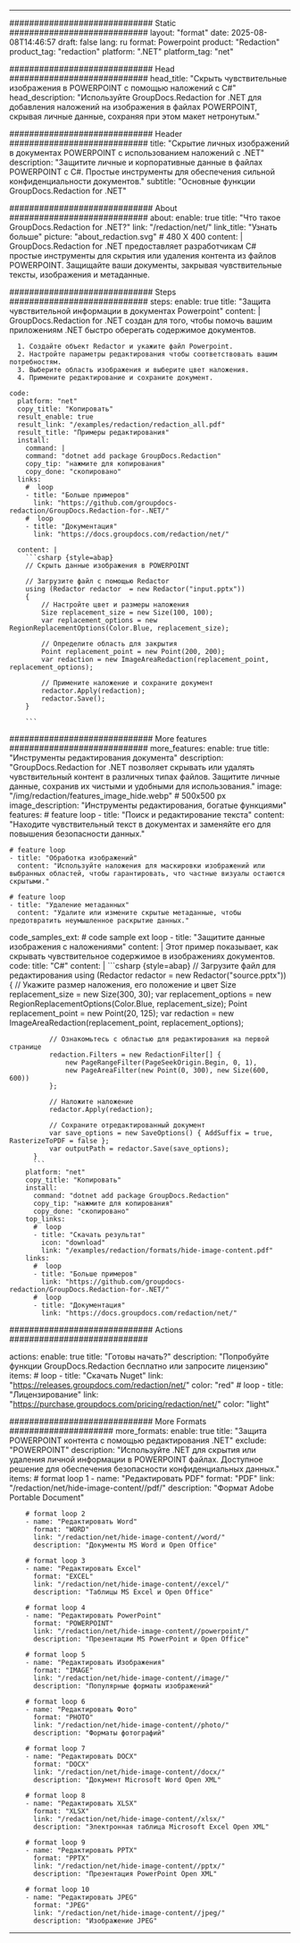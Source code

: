 
---
############################# Static ############################
layout: "format"
date:  2025-08-08T14:46:57
draft: false
lang: ru
format: Powerpoint
product: "Redaction"
product_tag: "redaction"
platform: ".NET"
platform_tag: "net"

############################# Head ############################
head_title: "Скрыть чувствительные изображения в POWERPOINT с помощью наложений с C#"
head_description: "Используйте GroupDocs.Redaction for .NET для добавления наложений на изображения в файлах POWERPOINT, скрывая личные данные, сохраняя при этом макет нетронутым."

############################# Header ############################
title: "Скрытие личных изображений в документах POWERPOINT с использованием наложений с .NET" 
description: "Защитите личные и корпоративные данные в файлах POWERPOINT с C#. Простые инструменты для обеспечения сильной конфиденциальности документов."
subtitle: "Основные функции GroupDocs.Redaction for .NET" 

############################# About ############################
about:
    enable: true
    title: "Что такое GroupDocs.Redaction for .NET?"
    link: "/redaction/net/"
    link_title: "Узнать больше"
    picture: "about_redaction.svg" # 480 X 400
    content: |
       GroupDocs.Redaction for .NET предоставляет разработчикам C# простые инструменты для скрытия или удаления контента из файлов POWERPOINT. Защищайте ваши документы, закрывая чувствительные тексты, изображения и метаданные.

############################# Steps ############################
steps:
    enable: true
    title: "Защита чувствительной информации в документах Powerpoint"
    content: |
      GroupDocs.Redaction for .NET создан для того, чтобы помочь вашим приложениям .NET быстро оберегать содержимое документов.
      
      1. Создайте объект Redactor и укажите файл Powerpoint.
      2. Настройте параметры редактирования чтобы соответствовать вашим потребностям.
      3. Выберите область изображения и выберите цвет наложения.
      4. Примените редактирование и сохраните документ.
   
    code:
      platform: "net"
      copy_title: "Копировать"
      result_enable: true
      result_link: "/examples/redaction/redaction_all.pdf"
      result_title: "Примеры редактирования"
      install:
        command: |
        command: "dotnet add package GroupDocs.Redaction"
        copy_tip: "нажмите для копирования"
        copy_done: "скопировано"
      links:
        #  loop
        - title: "Больше примеров"
          link: "https://github.com/groupdocs-redaction/GroupDocs.Redaction-for-.NET/"
        #  loop
        - title: "Документация"
          link: "https://docs.groupdocs.com/redaction/net/"
          
      content: |
        ```csharp {style=abap}
        // Скрыть данные изображения в POWERPOINT

        // Загрузите файл с помощью Redactor
        using (Redactor redactor  = new Redactor("input.pptx"))
        {
            // Настройте цвет и размеры наложения
            Size replacement_size = new Size(100, 100);
            var replacement_options = new RegionReplacementOptions(Color.Blue, replacement_size);

            // Определите область для закрытия
            Point replacement_point = new Point(200, 200);
            var redaction = new ImageAreaRedaction(replacement_point, replacement_options);
            
            // Примените наложение и сохраните документ
            redactor.Apply(redaction);
            redactor.Save();
        }
        
        ```            


############################# More features ############################
more_features:
  enable: true
  title: "Инструменты редактирования документа"
  description: "GroupDocs.Redaction for .NET позволяет скрывать или удалять чувствительный контент в различных типах файлов. Защитите личные данные, сохранив их чистыми и удобными для использования."
  image: "/img/redaction/features_image_hide.webp" # 500x500 px
  image_description: "Инструменты редактирования, богатые функциями"
  features:
    # feature loop
    - title: "Поиск и редактирование текста"
      content: "Находите чувствительный текст в документах и заменяйте его для повышения безопасности данных."

    # feature loop
    - title: "Обработка изображений"
      content: "Используйте наложения для маскировки изображений или выбранных областей, чтобы гарантировать, что частные визуалы остаются скрытыми."

    # feature loop
    - title: "Удаление метаданных"
      content: "Удалите или измените скрытые метаданные, чтобы предотвратить неумышленное раскрытие данных."
      
  code_samples_ext:
    # code sample ext loop
    - title: "Защитите данные изображения с наложениями"
      content: |
        Этот пример показывает, как скрывать чувствительное содержимое в изображениях документов.
      code:
        title: "C#"
        content: |
          ```csharp {style=abap}
          //  Загрузите файл для редактирования
          using (Redactor redactor  = new Redactor("source.pptx"))
          {
              // Укажите размер наложения, его положение и цвет
              Size replacement_size = new Size(300, 30);
              var replacement_options = new RegionReplacementOptions(Color.Blue, replacement_size);
              Point replacement_point = new Point(20, 125);
              var redaction = new ImageAreaRedaction(replacement_point, replacement_options);
 
              // Ознакомьтесь с областью для редактирования на первой странице
              redaction.Filters = new RedactionFilter[] {
                  new PageRangeFilter(PageSeekOrigin.Begin, 0, 1),
                  new PageAreaFilter(new Point(0, 300), new Size(600, 600))
              };

              // Наложите наложение
              redactor.Apply(redaction);

              // Сохраните отредактированный документ
              var save_options = new SaveOptions() { AddSuffix = true, RasterizeToPDF = false };
              var outputPath = redactor.Save(save_options);
          }
          ```
        platform: "net"
        copy_title: "Копировать"
        install:
          command: "dotnet add package GroupDocs.Redaction"
          copy_tip: "нажмите для копирования"
          copy_done: "скопировано"
        top_links:
          #  loop
          - title: "Скачать результат"
            icon: "download"
            link: "/examples/redaction/formats/hide-image-content.pdf"
        links:
          #  loop
          - title: "Больше примеров"
            link: "https://github.com/groupdocs-redaction/GroupDocs.Redaction-for-.NET/"
          #  loop
          - title: "Документация"
            link: "https://docs.groupdocs.com/redaction/net/"


############################# Actions ############################

actions:
  enable: true
  title: "Готовы начать?"
  description: "Попробуйте функции GroupDocs.Redaction бесплатно или запросите лицензию"
  items:
    #  loop
    - title: "Скачать Nuget"
      link: "https://releases.groupdocs.com/redaction/net/"
      color: "red"
        #  loop
    - title: "Лицензирование"
      link: "https://purchase.groupdocs.com/pricing/redaction/net/"
      color: "light"


############################# More Formats #####################
more_formats:
    enable: true
    title: "Защита POWERPOINT контента с помощью редактирования .NET"
    exclude: "POWERPOINT"
    description: "Используйте .NET для скрытия или удаления личной информации в POWERPOINT файлах. Доступное решение для обеспечения безопасности конфиденциальных данных."
    items: 
        # format loop 1
        - name: "Редактировать PDF"
          format: "PDF"
          link: "/redaction/net/hide-image-content//pdf/"
          description: "Формат Adobe Portable Document"

        # format loop 2
        - name: "Редактировать Word"
          format: "WORD"
          link: "/redaction/net/hide-image-content//word/"
          description: "Документы MS Word и Open Office"
          
        # format loop 3
        - name: "Редактировать Excel"
          format: "EXCEL"
          link: "/redaction/net/hide-image-content//excel/"
          description: "Таблицы MS Excel и Open Office"

        # format loop 4
        - name: "Редактировать PowerPoint"
          format: "POWERPOINT"
          link: "/redaction/net/hide-image-content//powerpoint/"
          description: "Презентации MS PowerPoint и Open Office"

        # format loop 5
        - name: "Редактировать Изображения"
          format: "IMAGE"
          link: "/redaction/net/hide-image-content//image/"
          description: "Популярные форматы изображений"

        # format loop 6
        - name: "Редактировать Фото"
          format: "PHOTO"
          link: "/redaction/net/hide-image-content//photo/"
          description: "Форматы фотографий"

        # format loop 7
        - name: "Редактировать DOCX"
          format: "DOCX"
          link: "/redaction/net/hide-image-content//docx/"
          description: "Документ Microsoft Word Open XML"
          
        # format loop 8
        - name: "Редактировать XLSX"
          format: "XLSX"
          link: "/redaction/net/hide-image-content//xlsx/"
          description: "Электронная таблица Microsoft Excel Open XML"
          
        # format loop 9
        - name: "Редактировать PPTX"
          format: "PPTX"
          link: "/redaction/net/hide-image-content//pptx/"
          description: "Презентация PowerPoint Open XML"

        # format loop 10
        - name: "Редактировать JPEG"
          format: "JPEG"
          link: "/redaction/net/hide-image-content//jpeg/"
          description: "Изображение JPEG"


---